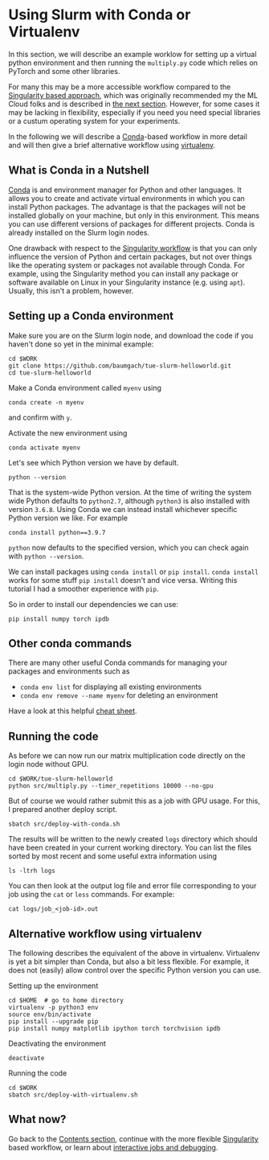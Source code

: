 # Using Slurm with Conda or Virtualenv

In this section, we will describe an example worklow for setting up a virtual python environment and then running the `multiply.py` code which relies on PyTorch and some other libraries. 

For many this may be a more accessible workflow compared to the [Singularity based approach](/instructions/singularity-workflow.md), which was originally recommended my the ML Cloud folks and is described in [the next section](/instructions/singularity-workflow.md). However, for some cases it may be lacking in flexibility, especially if you need you need special libraries or a custum operating system for your experiments. 

In the following we will describe a [Conda](https://docs.conda.io/en/latest/)-based workflow in more detail and will then give a brief alternative workflow using [virtualenv](https://virtualenv.pypa.io/en/latest/). 

## What is Conda in a Nutshell

[Conda](https://docs.conda.io/en/latest/) is and environment manager for Python and other languages. It allows you to create and activate virtual environments in which you can install Python packages. The advantage is that the packages will not be installed globally on your machine, but only in this environment. This means you can use different versions of packages for different projects. Conda is already installed on the Slurm login nodes. 

One drawback with respect to the [Singularity workflow](/instructions/singularity-workflow.md) is that you can only influence the version of Python and certain packages, but not over things like the operating system or packages not available through Conda. For example, using the Singularity method you can install any package or software available on Linux in your Singularity instance (e.g. using `apt`). Usually, this isn't a problem, however. 

## Setting up a Conda environment 

Make sure you are on the Slurm login node, and download the code if you haven't done so yet in the minimal example:

````
cd $WORK
git clone https://github.com/baumgach/tue-slurm-helloworld.git
cd tue-slurm-helloworld 
````

Make a Conda environment called `myenv` using

````
conda create -n myenv 
````

and confirm with `y`. 

Activate the new environment using 

````
conda activate myenv
````

Let's see which Python version we have by default.

````
python --version 
````

That is the system-wide Python version. At the time of writing the system wide Python defaults to `python2.7`, although `python3` is also installed with version `3.6.8`. Using Conda we can instead install whichever specific Python version we like. For example

````
conda install python==3.9.7
````

`python` now defaults to the specified version, which you can check again with `python --version`. 

We can install packages using `conda install` or `pip install`. `conda install` works for some stuff `pip install` doesn't and vice versa. Writing this tutorial I had a smoother experience with `pip`. 

So in order to install our dependencies we can use:

````
pip install numpy torch ipdb
````

## Other conda commands 

There are many other useful Conda commands for managing your packages and environments such as 
  * `conda env list` for displaying all existing environments
  * `conda env remove --name myenv` for deleting an environment

Have a look at this helpful [cheat sheet](https://docs.conda.io/projects/conda/en/4.6.0/_downloads/52a95608c49671267e40c689e0bc00ca/conda-cheatsheet.pdf).

## Running the code 

As before we can now run our matrix multiplication code directly on the login node without GPU. 

````
cd $WORK/tue-slurm-helloworld
python src/multiply.py --timer_repetitions 10000 --no-gpu 
````

But of course we would rather submit this as a job with GPU usage. For this, I prepared another deploy script. 

````
sbatch src/deploy-with-conda.sh
````

The results will be written to the newly created `logs` directory which should have been created in your current working directory. You can list the files sorted by most recent and some useful extra information using 

````
ls -ltrh logs
````

You can then look at the output log file and error file corresponding to your job using the `cat` or `less` commands. For example:

````
cat logs/job_<job-id>.out
````

## Alternative workflow using virtualenv 

The following describes the equivalent of the above in virtualenv. Virtualenv is yet a bit simpler than Conda, but also a bit less flexible. For example, it does not (easily) allow control over the specific Python version you can use. 

Setting up the environment

```` 
cd $HOME  # go to home directory
virtualenv -p python3 env 
source env/bin/activate
pip install --upgrade pip
pip install numpy matplotlib ipython torch torchvision ipdb
````

Deactivating the environment
````
deactivate
````

Running the code 

````
cd $WORK 
sbatch src/deploy-with-virtualenv.sh
````

## What now?

Go back to the [Contents section](/README.md#contents), continue with the more flexible  [Singularity](/instructions/singularity-workflow.md) based workflow, or learn about [interactive jobs and debugging](/instructions/interactive-jobs.md). 